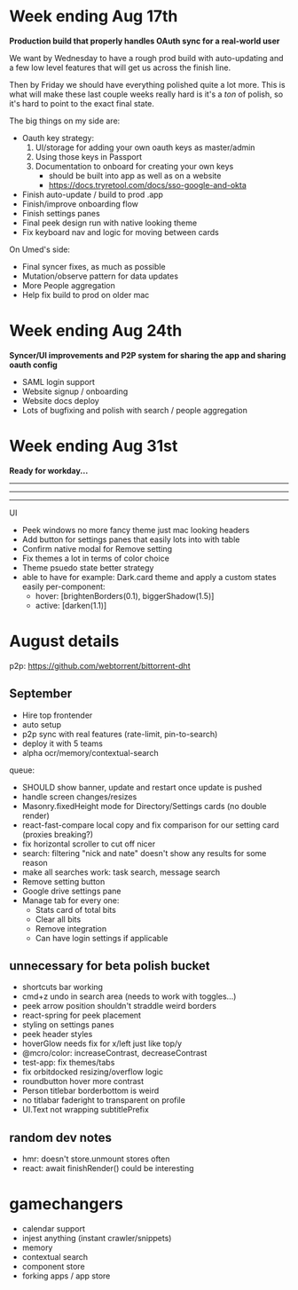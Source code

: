 # Week ending Aug 17th

**Production build that properly handles OAuth sync for a real-world user**

We want by Wednesday to have a rough prod build with auto-updating and a few low level features that will get us across the finish line.

Then by Friday we should have everything polished quite a lot more. This is what will make these last couple weeks really hard is it's a _ton_ of polish, so it's hard to point to the exact final state.

The big things on my side are:

- Oauth key strategy:
  1.  UI/storage for adding your own oauth keys as master/admin
  2.  Using those keys in Passport
  3.  Documentation to onboard for creating your own keys
      - should be built into app as well as on a website
      - https://docs.tryretool.com/docs/sso-google-and-okta
- Finish auto-update / build to prod .app
- Finish/improve onboarding flow
- Finish settings panes
- Final peek design run with native looking theme
- Fix keyboard nav and logic for moving between cards

On Umed's side:

- Final syncer fixes, as much as possible
- Mutation/observe pattern for data updates
- More People aggregation
- Help fix build to prod on older mac

# Week ending Aug 24th

**Syncer/UI improvements and P2P system for sharing the app and sharing oauth config**

- SAML login support
- Website signup / onboarding
- Website docs deploy
- Lots of bugfixing and polish with search / people aggregation

# Week ending Aug 31st

**Ready for workday...**

---

---

---

UI

- Peek windows no more fancy theme just mac looking headers
- Add button for settings panes that easily lots into with table
- Confirm native modal for Remove setting
- Fix themes a lot in terms of color choice
- Theme psuedo state better strategy
- able to have for example: Dark.card theme and apply a custom states easily per-component:
  - hover: [brightenBorders(0.1), biggerShadow(1.5)]
  - active: [darken(1.1)]

# August details

p2p: https://github.com/webtorrent/bittorrent-dht

## September

- Hire top frontender
- auto setup
- p2p sync with real features (rate-limit, pin-to-search)
- deploy it with 5 teams
- alpha ocr/memory/contextual-search

queue:

- SHOULD show banner, update and restart once update is pushed
- handle screen changes/resizes
- Masonry.fixedHeight mode for Directory/Settings cards (no double render)
- react-fast-compare local copy and fix comparison for our setting card (proxies breaking?)
- fix horizontal scroller to cut off nicer
- search: filtering "nick and nate" doesn't show any results for some reason
- make all searches work: task search, message search
- Remove setting button
- Google drive settings pane
- Manage tab for every one:
  - Stats card of total bits
  - Clear all bits
  - Remove integration
  - Can have login settings if applicable

## unnecessary for beta polish bucket

- shortcuts bar working
- cmd+z undo in search area (needs to work with toggles...)
- peek arrow position shouldn't straddle weird borders
- react-spring for peek placement
- styling on settings panes
- peek header styles
- hoverGlow needs fix for x/left just like top/y
- @mcro/color: increaseContrast, decreaseContrast
- test-app: fix themes/tabs
- fix orbitdocked resizing/overflow logic
- roundbutton hover more contrast
- Person titlebar borderbottom is weird
- no titlabar faderight to transparent on profile
- UI.Text not wrapping subtitlePrefix

## random dev notes

- hmr: doesn't store.unmount stores often
- react: await finishRender() could be interesting

# gamechangers

- calendar support
- injest anything (instant crawler/snippets)
- memory
- contextual search
- component store
- forking apps / app store

